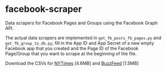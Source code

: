 # facebook-scraper
Data scrapers for Facebook Pages and Groups using the Facebook Graph API.

The actual data scrapers are implemented in `get_fb_posts_fb_pages.py` and `get_fb_group_to_db.py`; fill in the App ID and App Secret of a new empty Facebook app that you created and the Page ID of the Facebook Page/Group that you want to scrape at the beginning of the file.

Download the CSVs for [NYTimes](https://dl.dropboxusercontent.com/u/2017402/nytimes_facebook_statuses.zip) [4.6MB] and [BuzzFeed](https://dl.dropboxusercontent.com/u/2017402/buzzfeed_facebook_statuses.zip) [1.5MB]
